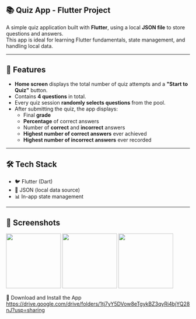 ## 📚 Quiz App - Flutter Project
A simple quiz application built with **Flutter**, using a local **JSON file** to store questions and answers.  
This app is ideal for learning Flutter fundamentals, state management, and handling local data.

---

## 🧩 Features
- **Home screen** displays the total number of quiz attempts and a **"Start to Quiz"** button.
- Contains **4 questions** in total.
- Every quiz session **randomly selects questions** from the pool.
- After submitting the quiz, the app displays:
  - Final **grade**
  - **Percentage** of correct answers
  - Number of **correct** and **incorrect** answers
  - **Highest number of correct answers** ever achieved
  - **Highest number of incorrect answers** ever recorded

---

## 🛠 Tech Stack
- 🐦 Flutter (Dart)
- 📁 JSON (local data source)
- 📊 In-app state management

---

## 📸 Screenshots
<img width="150" src="https://github.com/user-attachments/assets/6cb83245-b136-4002-a20a-754a43a020bf"/>
<img width="150" src="https://github.com/user-attachments/assets/ade0f40b-df5f-485f-b8e3-7723b0384602"/>
<img width="150" src="https://github.com/user-attachments/assets/2abc19aa-bf3c-4b82-8fd9-66bbf7568235"/>

📱 Download and Install the App
https://drive.google.com/drive/folders/1tj7yY5DVow8eTgykBZ3qyRi4bjYQ28nJ?usp=sharing
